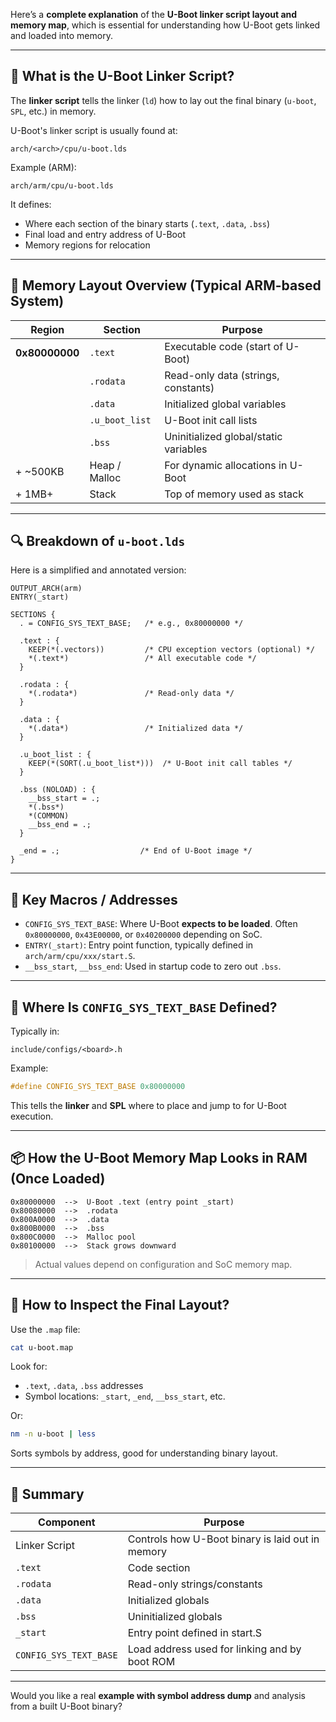 Here’s a **complete explanation** of the **U-Boot linker script layout and memory map**, which is essential for understanding how U-Boot gets linked and loaded into memory.

---

## 🧠 What is the U-Boot Linker Script?

The **linker script** tells the linker (`ld`) how to lay out the final binary (`u-boot`, `SPL`, etc.) in memory.

U-Boot's linker script is usually found at:

```
arch/<arch>/cpu/u-boot.lds
```

Example (ARM):

```
arch/arm/cpu/u-boot.lds
```

It defines:

* Where each section of the binary starts (`.text`, `.data`, `.bss`)
* Final load and entry address of U-Boot
* Memory regions for relocation

---

## 📍 Memory Layout Overview (Typical ARM-based System)

| Region         | Section        | Purpose                               |
| -------------- | -------------- | ------------------------------------- |
| **0x80000000** | `.text`        | Executable code (start of U-Boot)     |
|                | `.rodata`      | Read-only data (strings, constants)   |
|                | `.data`        | Initialized global variables          |
|                | `.u_boot_list` | U-Boot init call lists                |
|                | `.bss`         | Uninitialized global/static variables |
| + \~500KB      | Heap / Malloc  | For dynamic allocations in U-Boot     |
| + 1MB+         | Stack          | Top of memory used as stack           |

---

## 🔍 Breakdown of `u-boot.lds`

Here is a simplified and annotated version:

```ld
OUTPUT_ARCH(arm)
ENTRY(_start)

SECTIONS {
  . = CONFIG_SYS_TEXT_BASE;   /* e.g., 0x80000000 */

  .text : {
    KEEP(*(.vectors))         /* CPU exception vectors (optional) */
    *(.text*)                 /* All executable code */
  }

  .rodata : {
    *(.rodata*)               /* Read-only data */
  }

  .data : {
    *(.data*)                 /* Initialized data */
  }

  .u_boot_list : {
    KEEP(*(SORT(.u_boot_list*)))  /* U-Boot init call tables */
  }

  .bss (NOLOAD) : {
    __bss_start = .;
    *(.bss*)
    *(COMMON)
    __bss_end = .;
  }

  _end = .;                  /* End of U-Boot image */
}
```

---

## 🔧 Key Macros / Addresses

* `CONFIG_SYS_TEXT_BASE`: Where U-Boot **expects to be loaded**. Often `0x80000000`, `0x43E00000`, or `0x40200000` depending on SoC.
* `ENTRY(_start)`: Entry point function, typically defined in `arch/arm/cpu/xxx/start.S`.
* `__bss_start`, `__bss_end`: Used in startup code to zero out `.bss`.

---

## 🔧 Where Is `CONFIG_SYS_TEXT_BASE` Defined?

Typically in:

```
include/configs/<board>.h
```

Example:

```c
#define CONFIG_SYS_TEXT_BASE 0x80000000
```

This tells the **linker** and **SPL** where to place and jump to for U-Boot execution.

---

## 📦 How the U-Boot Memory Map Looks in RAM (Once Loaded)

```
0x80000000  -->  U-Boot .text (entry point _start)
0x80080000  -->  .rodata
0x800A0000  -->  .data
0x800B0000  -->  .bss
0x800C0000  -->  Malloc pool
0x80100000  -->  Stack grows downward
```

> Actual values depend on configuration and SoC memory map.

---

## 🧪 How to Inspect the Final Layout?

Use the `.map` file:

```bash
cat u-boot.map
```

Look for:

* `.text`, `.data`, `.bss` addresses
* Symbol locations: `_start`, `_end`, `__bss_start`, etc.

Or:

```bash
nm -n u-boot | less
```

Sorts symbols by address, good for understanding binary layout.

---

## 🧠 Summary

| Component              | Purpose                                          |
| ---------------------- | ------------------------------------------------ |
| Linker Script          | Controls how U-Boot binary is laid out in memory |
| `.text`                | Code section                                     |
| `.rodata`              | Read-only strings/constants                      |
| `.data`                | Initialized globals                              |
| `.bss`                 | Uninitialized globals                            |
| `_start`               | Entry point defined in start.S                   |
| `CONFIG_SYS_TEXT_BASE` | Load address used for linking and by boot ROM    |

---

Would you like a real **example with symbol address dump** and analysis from a built U-Boot binary?
